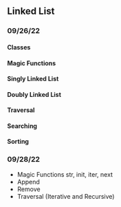 ## Linked List

### 09/26/22
#### Classes
#### Magic Functions
#### Singly Linked List
#### Doubly Linked List
#### Traversal
#### Searching
#### Sorting

### 09/28/22

- Magic Functions str, init, iter, next
- Append
- Remove
- Traversal (Iterative and Recursive)




